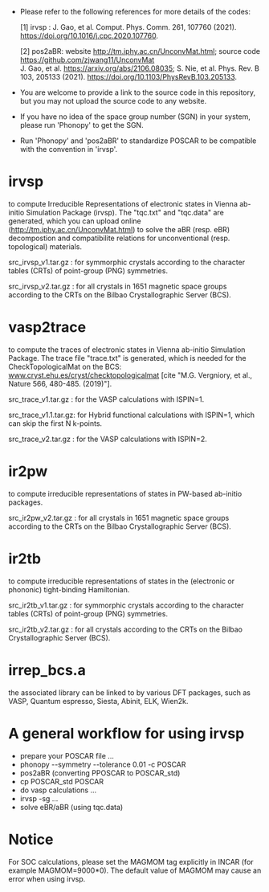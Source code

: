 
* Please refer to the following references for more details of the codes:
     
     [1] irvsp  :   J. Gao, et al. Comput. Phys. Comm. 261, 107760 (2021). https://doi.org/10.1016/j.cpc.2020.107760.
     
     [2] pos2aBR:  website http://tm.iphy.ac.cn/UnconvMat.html; source code https://github.com/zjwang11/UnconvMat <br>
       J. Gao, et al. https://arxiv.org/abs/2106.08035; S. Nie, et al. Phys. Rev. B 103, 205133 (2021). https://doi.org/10.1103/PhysRevB.103.205133.

* You are welcome to provide a link to the source code in this repository, but you may not upload the source code to any website.

* If you have no idea of the space group number (SGN) in your system, please run 'Phonopy' to get the SGN.

* Run 'Phonopy' and 'pos2aBR' to standardize POSCAR to be compatible with the convention in 'irvsp'.

# irvsp
to compute Irreducible Representations of electronic states in Vienna ab-initio Simulation Package (irvsp).
The "tqc.txt" and "tqc.data" are generated, which you can upload online (http://tm.iphy.ac.cn/UnconvMat.html)
to solve the aBR (resp. eBR) decompostion and compatibilite relations for unconventional (resp. topological) materials.

src_irvsp_v1.tar.gz : for symmorphic crystals 
                      according to the character tables (CRTs) of point-group (PNG) symmetries.

src_irvsp_v2.tar.gz : for all crystals in 1651 magnetic space groups
                      according to the CRTs on the Bilbao Crystallographic Server (BCS).


# vasp2trace
to compute the traces of electronic states in Vienna ab-initio Simulation Package.
The trace file "trace.txt" is generated, which is needed for the CheckTopologicalMat 
on the BCS: www.cryst.ehu.es/cryst/checktopologicalmat
[cite "M.G. Vergniory, et al., Nature 566, 480-485. (2019)"].

src_trace_v1.tar.gz  : for the VASP calculations with ISPIN=1.

src_trace_v1.1.tar.gz: for Hybrid functional calculations with ISPIN=1, 
                       which can skip the first N k-points.

src_trace_v2.tar.gz  : for the VASP calculations with ISPIN=2.

# ir2pw
to compute irreducible representations of states in PW-based ab-initio packages.

src_ir2pw_v2.tar.gz : for all crystals in 1651 magnetic space groups
                      according to the CRTs on the Bilbao Crystallographic Server (BCS).

# ir2tb
to compute irreducible representations of states in the (electronic or phononic) tight-binding Hamiltonian.

src_ir2tb_v1.tar.gz : for symmorphic crystals 
                      according to the character tables (CRTs) of point-group (PNG) symmetries.

src_ir2tb_v2.tar.gz : for all crystals 
                      according to the CRTs on the Bilbao Crystallographic Server (BCS).

# irrep_bcs.a 
the associated library can be linked to by various DFT packages, such as VASP, Quantum espresso, Siesta, Abinit, ELK, Wien2k.

# A general workflow for using irvsp
* prepare your POSCAR file ...
* phonopy --symmetry --tolerance 0.01 -c POSCAR
* pos2aBR (converting PPOSCAR to POSCAR_std)
* cp POSCAR_std POSCAR
* do vasp calculations ...
* irvsp -sg ...
* solve eBR/aBR (using tqc.data)

# Notice
For SOC calculations, please set the MAGMOM tag explicitly in INCAR (for example MAGMOM=9000\*0). The default value of MAGMOM may cause an error when using irvsp.

